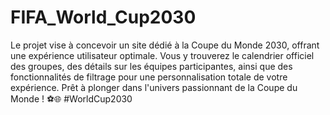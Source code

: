 # FIFA_World_Cup2030



Le projet vise à concevoir un site dédié à la Coupe du Monde 2030, offrant une expérience utilisateur optimale. Vous y trouverez le calendrier officiel des groupes, des détails sur les équipes participantes, ainsi que des fonctionnalités de filtrage pour une personnalisation totale de votre expérience. Prêt à plonger dans l'univers passionnant de la Coupe du Monde ! ⚽🌐 #WorldCup2030
